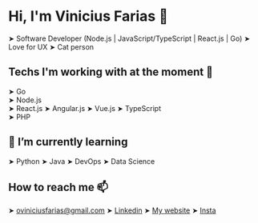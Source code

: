 # Hi, I'm Vinicius Farias 👋

➤ Software Developer (Node.js | JavaScript/TypeScript | React.js | Go)
➤ Love for UX
➤ Cat person

## Techs I'm working with at the moment 🔭
➤ Go  
➤ Node.js  
➤ React.js
➤ Angular.js
➤ Vue.js
➤ TypeScript  
➤ PHP

## 🌱 I’m currently learning
➤ Python
➤ Java
➤ DevOps
➤ Data Science

## How to reach me 📫
➤ oviniciusfarias@gmail.com
➤ [Linkedin](https://linkedin.com/in/oviniciusfarias)
➤ [My website](https://oviniciusfarias.com.br)
➤ [Insta](https://instagram.com/oviniciusfarias)
